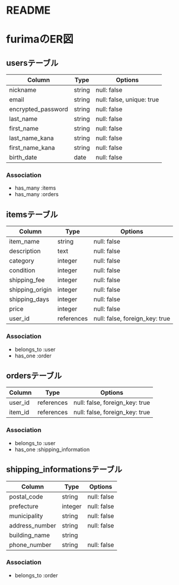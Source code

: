 # README

# furimaのER図

## usersテーブル

| Column             | Type    | Options                   |
|--------------------|---------|---------------------------|
| nickname           | string  | null: false               |
| email              | string  | null: false, unique: true |
| encrypted_password | string  | null: false               |
| last_name          | string  | null: false               |
| first_name         | string  | null: false               |
| last_name_kana     | string  | null: false               |
| first_name_kana    | string  | null: false               |
| birth_date         | date    | null: false               |

### Association
- has_many :items
- has_many :orders


## itemsテーブル

| Column          | Type       | Options                        |
|-----------------|------------|--------------------------------|
| item_name       | string     | null: false                    |
| description     | text       | null: false                    |
| category        | integer    | null: false                    |
| condition       | integer    | null: false                    |
| shipping_fee    | integer    | null: false                    |
| shipping_origin | integer    | null: false                    |
| shipping_days   | integer    | null: false                    |
| price           | integer    | null: false                    |
| user_id         | references | null: false, foreign_key: true |

### Association
- belongs_to :user
- has_one :order

## ordersテーブル

| Column | Type       | Options                        |
|--------|------------|--------------------------------|
| user_id| references | null: false, foreign_key: true |
| item_id| references | null: false, foreign_key: true |

### Association

- belongs_to :user
- has_one :shipping_information


## shipping_informationsテーブル

| Column         | Type    | Options     |
|----------------|---------|-------------|
| postal_code    | string  | null: false |
| prefecture     | integer | null: false |
| municipality   | string  | null: false |
| address_number | string  | null: false |
| building_name  | string  |             |
| phone_number   | string  | null: false |

### Association

- belongs_to :order


